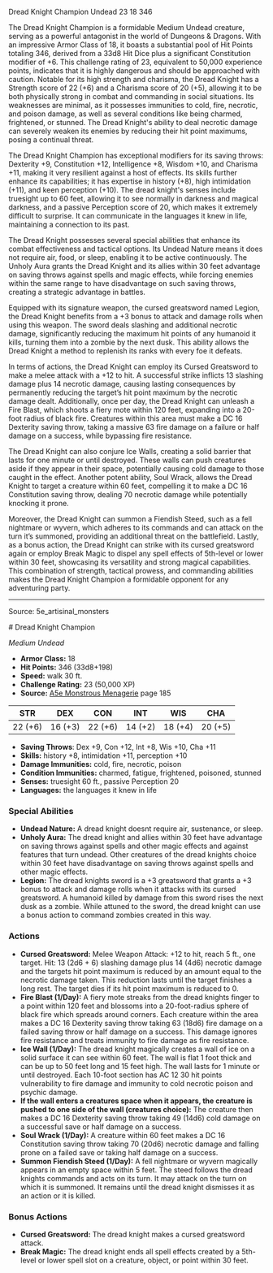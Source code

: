 <MonsterName/>Dread Knight Champion</MonsterName>
<CreatureType/>Undead</CreatureType>
<CR/>23</CR>
<AC/>18</AC>
<HP/>346</HP>
<summary>The Dread Knight Champion is a formidable Medium Undead creature, serving as a powerful antagonist in the world of Dungeons & Dragons. With an impressive Armor Class of 18, it boasts a substantial pool of Hit Points totaling 346, derived from a 33d8 Hit Dice plus a significant Constitution modifier of +6. This challenge rating of 23, equivalent to 50,000 experience points, indicates that it is highly dangerous and should be approached with caution. Notable for its high strength and charisma, the Dread Knight has a Strength score of 22 (+6) and a Charisma score of 20 (+5), allowing it to be both physically strong in combat and commanding in social situations. Its weaknesses are minimal, as it possesses immunities to cold, fire, necrotic, and poison damage, as well as several conditions like being charmed, frightened, or stunned. The Dread Knight's ability to deal necrotic damage can severely weaken its enemies by reducing their hit point maximums, posing a continual threat. </summary>

<detail>

The Dread Knight Champion has exceptional modifiers for its saving throws: Dexterity +9, Constitution +12, Intelligence +8, Wisdom +10, and Charisma +11, making it very resilient against a host of effects. Its skills further enhance its capabilities; it has expertise in history (+8), high intimidation (+11), and keen perception (+10). The dread knight's senses include truesight up to 60 feet, allowing it to see normally in darkness and magical darkness, and a passive Perception score of 20, which makes it extremely difficult to surprise. It can communicate in the languages it knew in life, maintaining a connection to its past.

The Dread Knight possesses several special abilities that enhance its combat effectiveness and tactical options. Its Undead Nature means it does not require air, food, or sleep, enabling it to be active continuously. The Unholy Aura grants the Dread Knight and its allies within 30 feet advantage on saving throws against spells and magic effects, while forcing enemies within the same range to have disadvantage on such saving throws, creating a strategic advantage in battles.

Equipped with its signature weapon, the cursed greatsword named Legion, the Dread Knight benefits from a +3 bonus to attack and damage rolls when using this weapon. The sword deals slashing and additional necrotic damage, significantly reducing the maximum hit points of any humanoid it kills, turning them into a zombie by the next dusk. This ability allows the Dread Knight a method to replenish its ranks with every foe it defeats.

In terms of actions, the Dread Knight can employ its Cursed Greatsword to make a melee attack with a +12 to hit. A successful strike inflicts 13 slashing damage plus 14 necrotic damage, causing lasting consequences by permanently reducing the target’s hit point maximum by the necrotic damage dealt. Additionally, once per day, the Dread Knight can unleash a Fire Blast, which shoots a fiery mote within 120 feet, expanding into a 20-foot radius of black fire. Creatures within this area must make a DC 16 Dexterity saving throw, taking a massive 63 fire damage on a failure or half damage on a success, while bypassing fire resistance.

The Dread Knight can also conjure Ice Walls, creating a solid barrier that lasts for one minute or until destroyed. These walls can push creatures aside if they appear in their space, potentially causing cold damage to those caught in the effect. Another potent ability, Soul Wrack, allows the Dread Knight to target a creature within 60 feet, compelling it to make a DC 16 Constitution saving throw, dealing 70 necrotic damage while potentially knocking it prone.

Moreover, the Dread Knight can summon a Fiendish Steed, such as a fell nightmare or wyvern, which adheres to its commands and can attack on the turn it’s summoned, providing an additional threat on the battlefield. Lastly, as a bonus action, the Dread Knight can strike with its cursed greatsword again or employ Break Magic to dispel any spell effects of 5th-level or lower within 30 feet, showcasing its versatility and strong magical capabilities. This combination of strength, tactical prowess, and commanding abilities makes the Dread Knight Champion a formidable opponent for any adventuring party.</detail>



---

Source: 5e_artisinal_monsters

<statblock>
# Dread Knight Champion

*Medium* *Undead*

- **Armor Class:** 18
- **Hit Points:** 346 (33d8+198)
- **Speed:** walk 30 ft.
- **Challenge Rating:** 23 (50,000 XP)
- **Source:** [A5e Monstrous Menagerie](https://enpublishingrpg.com/products/level-up-monstrous-menagerie-a5e) page 185

| STR | DEX | CON | INT | WIS | CHA |
| --- | --- | --- | --- | --- | --- |
| 22 (+6) | 16 (+3) | 22 (+6) | 14 (+2) | 18 (+4) | 20 (+5) |

- **Saving Throws**: Dex +9, Con +12, Int +8, Wis +10, Cha +11
- **Skills:** history +8, intimidation +11, perception +10
- **Damage Immunities:** cold, fire, necrotic, poison
- **Condition Immunities:** charmed, fatigue, frightened, poisoned, stunned
- **Senses:** truesight 60 ft., passive Perception 20
- **Languages:** the languages it knew in life

### Special Abilities

- **Undead Nature:** A dread knight doesnt require air, sustenance, or sleep.
- **Unholy Aura:** The dread knight and allies within 30 feet have advantage on saving throws against spells and other magic effects and against features that turn undead. Other creatures of the dread knights choice within 30 feet have disadvantage on saving throws against spells and other magic effects.
- **Legion:** The dread knights sword is a +3 greatsword that grants a +3 bonus to attack and damage rolls when it attacks with its cursed greatsword. A humanoid killed by damage from this sword rises the next dusk as a zombie. While attuned to the sword, the dread knight can use a bonus action to command zombies created in this way.

### Actions

- **Cursed Greatsword:** Melee Weapon Attack: +12 to hit, reach 5 ft., one target. Hit: 13 (2d6 + 6) slashing damage plus 14 (4d6) necrotic damage  and the targets hit point maximum is reduced by an amount equal to the necrotic damage taken. This reduction lasts until the target finishes a long rest. The target dies if its hit point maximum is reduced to 0.
- **Fire Blast (1/Day):** A fiery mote streaks from the dread knights finger to a point within 120 feet and blossoms into a 20-foot-radius sphere of black fire which spreads around corners. Each creature within the area makes a DC 16 Dexterity saving throw  taking 63 (18d6) fire damage on a failed saving throw or half damage on a success. This damage ignores fire resistance and treats immunity to fire damage as fire resistance.
- **Ice Wall (1/Day):** The dread knight magically creates a wall of ice on a solid surface it can see within 60 feet. The wall is flat  1 foot thick  and can be up to 50 feet long and 15 feet high. The wall lasts for 1 minute or until destroyed. Each 10-foot section has AC 12  30 hit points  vulnerability to fire damage  and immunity to cold  necrotic  poison  and psychic damage.
- **If the wall enters a creatures space when it appears, the creature is pushed to one side of the wall (creatures choice):** The creature then makes a DC 16 Dexterity saving throw  taking 49 (14d6) cold damage on a successful save or half damage on a success.
- **Soul Wrack (1/Day):** A creature within 60 feet makes a DC 16 Constitution saving throw  taking 70 (20d6) necrotic damage and falling prone on a failed save or taking half damage on a success.
- **Summon Fiendish Steed (1/Day):** A fell nightmare or wyvern magically appears in an empty space within 5 feet. The steed follows the dread knights commands and acts on its turn. It may attack on the turn on which it is summoned. It remains until the dread knight dismisses it as an action or it is killed.

### Bonus Actions

- **Cursed Greatsword:** The dread knight makes a cursed greatsword attack.
- **Break Magic:** The dread knight ends all spell effects created by a 5th-level or lower spell slot on a creature, object, or point within 30 feet.


</statblock>


